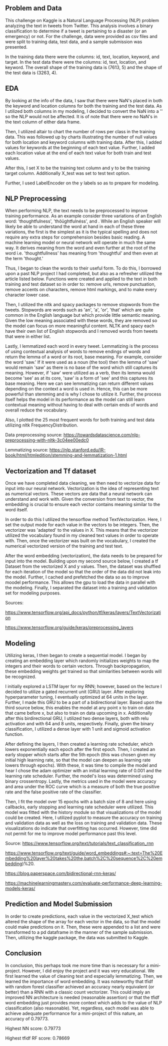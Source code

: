 ## Problem and Data

This challenge on Kaggle is a Natural Language Processing (NLP) problem analyzing the text in tweets from Twitter. This analysis involves a binary classification to determine if a tweet is pertaining to a disaster (or an emergency) or not. For the challenge, data were provided as csv files and were split to training data, test data, and a sample submission was presented. 

In the training data there were the columns: id, text, location, keyword, and target. In the test data there were the columns: id, text, location, and keyword. The overall shape of the training data is (7613, 5) and the shape of the test data is (3263, 4). 

## EDA

By looking at the info of the data, I saw that there were NaN's placed in both the keyword and location columns for both the training and the test data. As I utilized both columns in my modeling, I decided to convert the NaN into a '' so the NLP would not be affected. It is of note that there were no NaN's in the text column of either data frame. 

Then, I utilized altair to chart the number of rows per class in the training data. This was followed up by charts illustrating the number of null values for both location and keyword columns with training data. After this, I added values for keywords at the beginning of each text value. Further, I added each location value at the end of each text value for both train and test values.

After this, I set X to be the training text column and y to be the training target column. Additionally X_test was set to test text option.

Further, I used LabelEncoder on the y labels so as to prepare for modeling.

## NLP Preprocessing

When performing NLP, the text needs to be preprocessed to improve training performance. As an example consider three variations of an English word: 'thoughtfulness', 'thôüghtfulnéss', and <thoughtfulness/>. While an English speaker will likely be able to understand the word at hand in each of these three variations, the first is the simplest as it is the typical spelling and does not require any extra steps for comprehension besides basic reading. A machine learning model or neural network will operate in much the same way. It derives meaning from the word and even further at the root of the word i.e. 'thoughtfullness' has meaning from 'thoughtful' and then even at the term 'thought.' 

Thus, I began to clean the words to their useful form. To do this, I borrowed upon a past NLP project I had completed, but also as a refresher utilized the article listed below. Functions were created and applied to the text in both training and test dataset so in order to: remove urls, remove punctuation, remove accents on characters, remove html markings, and to make every character lower case.

Then, I utilized the nltk and spacy packages to remove stopwords from the tweets. Stopwords are words such as 'an', 'a', 'or', 'that' which are quite common in the English language but which provide little semantic meaning. Given the low meaning associated with these words, they are removed so the model can focus on more meaningful content. NLTK and spacy each have their own list of English stopwords and I removed words from tweets that were in either list. 

Lastly, I lemmatized each word in every tweet. Lemmatizing is the process of using contextual analysis of words to remove endings of words and return the lemma of a word or its root, base meaning. For example, consider the word 'saw.' If it were used as a noun (the tool) then the lemma of 'saw' would remain 'saw' as there is no base of the word which still captures its meaning. However, if 'saw' were utilized as a verb, then its lemma would become 'see' as at its core, 'saw' is a form of 'see' and this captures its base meaning. Here we can see lemmatizing can return different values depending on the context a word is used in. Hence, this can be more powerful than stemming and is why I chose to utilize it. Further, the process itself helps the model in its performance as the model can still learn contextual meaning without having to deal with certain ends of words and overall reduce the vocabulary.

Also, I plotted the 25 most frequent words for both training and test data utilizing nltk FrequencyDistribution.

Data preprocessing source: https://towardsdatascience.com/nlp-preprocessing-with-nltk-3c04ee00edc0

Lemmatizing source: https://nlp.stanford.edu/IR-book/html/htmledition/stemming-and-lemmatization-1.html

## Vectorization and Tf dataset

Once we have completed data cleaning, we then need to vectorize data for input into our neural network. Vectorization is the idea of representing text as numerical vectors. These vectors are data that a neural network can understand and work with. Given the conversion from text to vector, the embedding is crucial to ensure each vector contains meaning similar to the word itself. 

In order to do this I utilized the tensorflow method TextVectorization. Here, I set the output mode for each value in the vectors to be integers. Then, the vectorizer was 'adapted' to the values in X. This means that the vectorizer utilized the vocabulary found in my cleaned text values in order to operate with. Then, once the vectorizer was built on the vocabulary, I created the numerical vectorized version of the training and test text.

After the word embedding (vectorization), the data needs to be prepared for input into the model. Building upon my second source below, I created a tf Dataset from the vectorized X and y values. Then, the dataset was shuffled for each iteration of the model so that the order of the data did not leak into the model. Further, I cached and prefetched the data so as to improve moodel performance. This allows the gpu to load the data in parallel with the modeling. Finally, I separated the dataset into a training and validation set for modeling purposes.

Sources: 

https://www.tensorflow.org/api_docs/python/tf/keras/layers/TextVectorization

https://www.tensorflow.org/guide/keras/preprocessing_layers


## Modeling

Utilizing keras, I then began to create a sequential model. I began by creating an embedding layer which randomly initializes weights to map the integers and their words to certain vectors. Through backpropagation, these embedding weights get trained so that similarities between words will be recognized.

I initially explored a LSTM layer for my RNN; however, based on the lecture I decided to utilize a gated recurrent unit (GRU) layer. After exploring hyperparameter tuning, I eventually optimized at 64 units in the layer. Further, I made this GRU to be a part of a bidirectional layer. Based upon the third source below, this enables the model at any point x to train on data that came before x, but also to train on data upcoming in x. Additionally after this birdirectional GRU, I utilized two dense layers, both with relu activation and with 64 and 8 units, respectively. Finally, given the binary classification, I utilized a dense layer with 1 unit and sigmoid activation function.

After defining the layers, I then created a learning rate scheduler, which lowers exponentially each epoch after the first epoch. Then, I created an early stopper which starts after the 5th epoch (this was chosen given my initial high learning rate, so that the model can deepen as learning rate lowers through epochs). With these, it was time to compile the model and hear I chose the adam optimizer with an initial learning rate of 0.001 and the learning rate scheduler. Further, the model's loss was determined using binary crossentropy. Lastly, the metrics used in the model were accuracy and area under the ROC curve which is a measure of both the true positive rate and the false positive rate of the classifier.

Then, I fit the model over 15 epochs with a batch size of 8 and here using callbacks, early stopping and learning rate scheduler were utilized. This model was fitted with the history module so that visualizations of the model could be created. Here, I utilized pyplot to measure the accuracy on training and validation data as well as the loss on training and validation data. These visualizations do indicate that overfitting has occurred. However, time did not permit for me to improve model performance past this level.



Source: https://www.tensorflow.org/text/tutorials/text_classification_rnn

https://www.tensorflow.org/text/guide/word_embeddings#:~:text=The%20Embedding%20layer%20takes%20the,batch%2C%20sequence%2C%20embedding)%20.

https://blog.paperspace.com/bidirectional-rnn-keras/

https://machinelearningmastery.com/evaluate-performance-deep-learning-models-keras/

## Prediction and Model Submission

In order to create predictions, each value in the vectorized X_test which altered the shape of the array for each vector in the data, so that the model could make predictions on it. Then, these were appended to a list and were transformed to a pd dataframe in the manner of the sample submission. Then, utilizing the kaggle package, the data was submitted to Kaggle.

## Conclusion

In conclusion, this perhaps took me more time than is necessary for a mini-project. However, I did enjoy the project and it was very educational. We first learned the value of cleaning text and especially lemmatizing. Then, we learned the importance of word embedding. It was noteworthy that tfidf with random forest classifier achieved an accuracy nearly equivalent (or better) than a RNN with a classic count vectorizer. This could imply an improved NN architecture is needed (reasonable assertion) or that the tfidf word embedding just provides more context which adds to the value of NLP classification (also reasonable). Yet, regardless, each model was able to achieve adequate performance for a mini-project of this nature, an accuracy of 0.79773.

Highest NN score: 0.79773

Highest tfidf RF score: 0.78669
